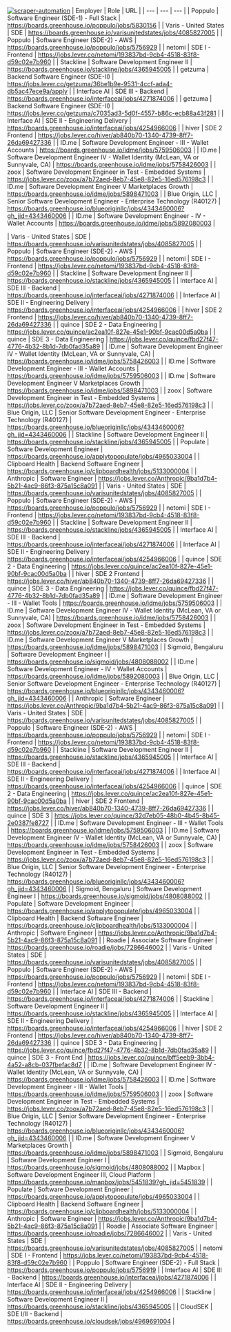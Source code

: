 [![scraper-automation](https://github.com/azad-ali786/Job_Openings/actions/workflows/scraper-automation.yml/badge.svg)](https://github.com/azad-ali786/Job_Openings/actions/workflows/scraper-automation.yml)
| Employer | Role | URL |
| --- | --- | --- |
| Poppulo | Software Engineer (SDE-1) - Full Stack | https://boards.greenhouse.io/poppulo/jobs/5830156 |
| Varis - United States | SDE | https://boards.greenhouse.io/varisunitedstates/jobs/4085827005 |
| Poppulo | Software Engineer (SDE-2) - AWS | https://boards.greenhouse.io/poppulo/jobs/5756929 |
| netomi | SDE I - Frontend | https://jobs.lever.co/netomi/193837bd-9cb4-4518-83f8-d59c02e7b960 |
| Stackline | Software Development  Engineer II | https://boards.greenhouse.io/stackline/jobs/4365945005 |
| getzuma | Backend Software Engineer (SDE-II) | https://jobs.lever.co/getzuma/36be1b9e-9531-4ccf-ada4-db5ac47ece9a/apply |
| Interface AI | SDE III - Backend | https://boards.greenhouse.io/interfaceai/jobs/4271874006 |
| getzuma | Backend Software Engineer (SDE-II) | https://jobs.lever.co/getzuma/c7035ad3-5d0f-4557-b86c-ecb88a43f281 |
| Interface AI | SDE II - Engineering Delivery | https://boards.greenhouse.io/interfaceai/jobs/4254966006 |
| hiver | SDE 2  Frontend | https://jobs.lever.co/hiver/ab840b70-1340-4739-8ff7-26da69427336 |
| ID.me | Software Development Engineer - III - Wallet Accounts | https://boards.greenhouse.io/idme/jobs/5759506003 |
| ID.me | Software Development Engineer IV - Wallet Identity (McLean, VA or Sunnyvale, CA) | https://boards.greenhouse.io/idme/jobs/5758426003 |
| zoox | Software Development Engineer in Test - Embedded Systems | https://jobs.lever.co/zoox/a7b72aed-8eb7-45e8-82e5-16ed576198c3 |
| ID.me | Software Development Engineer V Marketplaces Growth | https://boards.greenhouse.io/idme/jobs/5898471003 |
| Blue Origin, LLC | Senior Software Development Engineer - Enterprise Technology (R40127) | https://boards.greenhouse.io/blueoriginllc/jobs/4343460006?gh_jid=4343460006 |
| ID.me | Software Development Engineer - IV - Wallet Accounts | https://boards.greenhouse.io/idme/jobs/5892080003 |

| Varis - United States | SDE | https://boards.greenhouse.io/varisunitedstates/jobs/4085827005 |
| Poppulo | Software Engineer (SDE-2) - AWS | https://boards.greenhouse.io/poppulo/jobs/5756929 |
| netomi | SDE I - Frontend | https://jobs.lever.co/netomi/193837bd-9cb4-4518-83f8-d59c02e7b960 |
| Stackline | Software Development  Engineer II | https://boards.greenhouse.io/stackline/jobs/4365945005 |
| Interface AI | SDE III - Backend | https://boards.greenhouse.io/interfaceai/jobs/4271874006 |
| Interface AI | SDE II - Engineering Delivery | https://boards.greenhouse.io/interfaceai/jobs/4254966006 |
| hiver | SDE 2  Frontend | https://jobs.lever.co/hiver/ab840b70-1340-4739-8ff7-26da69427336 |
| quince | SDE 2 - Data Engineering | https://jobs.lever.co/quince/ac2ea10f-827e-45e1-90bf-9cac00d5a0ba |
| quince | SDE 3 - Data Engineering | https://jobs.lever.co/quince/fbd27f47-4776-4b32-8b1d-7db0fad35a89 |
| ID.me | Software Development Engineer IV - Wallet Identity (McLean, VA or Sunnyvale, CA) | https://boards.greenhouse.io/idme/jobs/5758426003 |
| ID.me | Software Development Engineer - III - Wallet Accounts | https://boards.greenhouse.io/idme/jobs/5759506003 |
| ID.me | Software Development Engineer V Marketplaces Growth | https://boards.greenhouse.io/idme/jobs/5898471003 |
| zoox | Software Development Engineer in Test - Embedded Systems | https://jobs.lever.co/zoox/a7b72aed-8eb7-45e8-82e5-16ed576198c3 |
| Blue Origin, LLC | Senior Software Development Engineer - Enterprise Technology (R40127) | https://boards.greenhouse.io/blueoriginllc/jobs/4343460006?gh_jid=4343460006 |
| Stackline | Software Development  Engineer II | https://boards.greenhouse.io/stackline/jobs/4365945005 |
| Populate | Software Development Engineer | https://boards.greenhouse.io/applytopopulate/jobs/4965033004 |
| Clipboard Health | Backend Software Engineer | https://boards.greenhouse.io/clipboardhealth/jobs/5133000004 |
| Anthropic | Software Engineer | https://jobs.lever.co/Anthropic/9ba1d7b4-5b21-4ac9-86f3-875a15c8a091 |
| Varis - United States | SDE | https://boards.greenhouse.io/varisunitedstates/jobs/4085827005 |
| Poppulo | Software Engineer (SDE-2) - AWS | https://boards.greenhouse.io/poppulo/jobs/5756929 |
| netomi | SDE I - Frontend | https://jobs.lever.co/netomi/193837bd-9cb4-4518-83f8-d59c02e7b960 |
| Stackline | Software Development  Engineer II | https://boards.greenhouse.io/stackline/jobs/4365945005 |
| Interface AI | SDE III - Backend | https://boards.greenhouse.io/interfaceai/jobs/4271874006 |
| Interface AI | SDE II - Engineering Delivery | https://boards.greenhouse.io/interfaceai/jobs/4254966006 |
| quince | SDE 2 - Data Engineering | https://jobs.lever.co/quince/ac2ea10f-827e-45e1-90bf-9cac00d5a0ba |
| hiver | SDE 2  Frontend | https://jobs.lever.co/hiver/ab840b70-1340-4739-8ff7-26da69427336 |
| quince | SDE 3 - Data Engineering | https://jobs.lever.co/quince/fbd27f47-4776-4b32-8b1d-7db0fad35a89 |
| ID.me | Software Development Engineer - III - Wallet Tools | https://boards.greenhouse.io/idme/jobs/5759506003 |
| ID.me | Software Development Engineer IV - Wallet Identity (McLean, VA or Sunnyvale, CA) | https://boards.greenhouse.io/idme/jobs/5758426003 |
| zoox | Software Development Engineer in Test - Embedded Systems | https://jobs.lever.co/zoox/a7b72aed-8eb7-45e8-82e5-16ed576198c3 |
| ID.me | Software Development Engineer V Marketplaces Growth | https://boards.greenhouse.io/idme/jobs/5898471003 |
| Sigmoid, Bengaluru | Software Development Engineer I | https://boards.greenhouse.io/sigmoid/jobs/4808088002 |
| ID.me | Software Development Engineer - IV - Wallet Accounts | https://boards.greenhouse.io/idme/jobs/5892080003 |
| Blue Origin, LLC | Senior Software Development Engineer - Enterprise Technology (R40127) | https://boards.greenhouse.io/blueoriginllc/jobs/4343460006?gh_jid=4343460006 |
| Anthropic | Software Engineer | https://jobs.lever.co/Anthropic/9ba1d7b4-5b21-4ac9-86f3-875a15c8a091 |
| Varis - United States | SDE | https://boards.greenhouse.io/varisunitedstates/jobs/4085827005 |
| Poppulo | Software Engineer (SDE-2) - AWS | https://boards.greenhouse.io/poppulo/jobs/5756929 |
| netomi | SDE I - Frontend | https://jobs.lever.co/netomi/193837bd-9cb4-4518-83f8-d59c02e7b960 |
| Stackline | Software Development  Engineer II | https://boards.greenhouse.io/stackline/jobs/4365945005 |
| Interface AI | SDE III - Backend | https://boards.greenhouse.io/interfaceai/jobs/4271874006 |
| Interface AI | SDE II - Engineering Delivery | https://boards.greenhouse.io/interfaceai/jobs/4254966006 |
| quince | SDE 2 - Data Engineering | https://jobs.lever.co/quince/ac2ea10f-827e-45e1-90bf-9cac00d5a0ba |
| hiver | SDE 2  Frontend | https://jobs.lever.co/hiver/ab840b70-1340-4739-8ff7-26da69427336 |
| quince | SDE 3 | https://jobs.lever.co/quince/32d7eb05-48b0-4b45-8b45-2e0387fe8727 |
| ID.me | Software Development Engineer - III - Wallet Tools | https://boards.greenhouse.io/idme/jobs/5759506003 |
| ID.me | Software Development Engineer IV - Wallet Identity (McLean, VA or Sunnyvale, CA) | https://boards.greenhouse.io/idme/jobs/5758426003 |
| zoox | Software Development Engineer in Test - Embedded Systems | https://jobs.lever.co/zoox/a7b72aed-8eb7-45e8-82e5-16ed576198c3 |
| Blue Origin, LLC | Senior Software Development Engineer - Enterprise Technology (R40127) | https://boards.greenhouse.io/blueoriginllc/jobs/4343460006?gh_jid=4343460006 |
| Sigmoid, Bengaluru | Software Development Engineer I | https://boards.greenhouse.io/sigmoid/jobs/4808088002 |
| Populate | Software Development Engineer | https://boards.greenhouse.io/applytopopulate/jobs/4965033004 |
| Clipboard Health | Backend Software Engineer | https://boards.greenhouse.io/clipboardhealth/jobs/5133000004 |
| Anthropic | Software Engineer | https://jobs.lever.co/Anthropic/9ba1d7b4-5b21-4ac9-86f3-875a15c8a091 |
| Roadie | Associate Software Engineer | https://boards.greenhouse.io/roadie/jobs/7286646002 |
| Varis - United States | SDE | https://boards.greenhouse.io/varisunitedstates/jobs/4085827005 |
| Poppulo | Software Engineer (SDE-2) - AWS | https://boards.greenhouse.io/poppulo/jobs/5756929 |
| netomi | SDE I - Frontend | https://jobs.lever.co/netomi/193837bd-9cb4-4518-83f8-d59c02e7b960 |
| Interface AI | SDE III - Backend | https://boards.greenhouse.io/interfaceai/jobs/4271874006 |
| Stackline | Software Development  Engineer II | https://boards.greenhouse.io/stackline/jobs/4365945005 |
| Interface AI | SDE II - Engineering Delivery | https://boards.greenhouse.io/interfaceai/jobs/4254966006 |
| hiver | SDE 2  Frontend | https://jobs.lever.co/hiver/ab840b70-1340-4739-8ff7-26da69427336 |
| quince | SDE 3 - Data Engineering | https://jobs.lever.co/quince/fbd27f47-4776-4b32-8b1d-7db0fad35a89 |
| quince | SDE 3 - Front End | https://jobs.lever.co/quince/bff5eeb9-3bb4-4a52-a8cb-037fbefac8d7 |
| ID.me | Software Development Engineer IV - Wallet Identity (McLean, VA or Sunnyvale, CA) | https://boards.greenhouse.io/idme/jobs/5758426003 |
| ID.me | Software Development Engineer - III - Wallet Tools | https://boards.greenhouse.io/idme/jobs/5759506003 |
| zoox | Software Development Engineer in Test - Embedded Systems | https://jobs.lever.co/zoox/a7b72aed-8eb7-45e8-82e5-16ed576198c3 |
| Blue Origin, LLC | Senior Software Development Engineer - Enterprise Technology (R40127) | https://boards.greenhouse.io/blueoriginllc/jobs/4343460006?gh_jid=4343460006 |
| ID.me | Software Development Engineer V Marketplaces Growth | https://boards.greenhouse.io/idme/jobs/5898471003 |
| Sigmoid, Bengaluru | Software Development Engineer I | https://boards.greenhouse.io/sigmoid/jobs/4808088002 |
| Mapbox | Software Development Engineer III, Cloud Platform | https://boards.greenhouse.io/mapbox/jobs/5451839?gh_jid=5451839 |
| Populate | Software Development Engineer | https://boards.greenhouse.io/applytopopulate/jobs/4965033004 |
| Clipboard Health | Backend Software Engineer | https://boards.greenhouse.io/clipboardhealth/jobs/5133000004 |
| Anthropic | Software Engineer | https://jobs.lever.co/Anthropic/9ba1d7b4-5b21-4ac9-86f3-875a15c8a091 |
| Roadie | Associate Software Engineer | https://boards.greenhouse.io/roadie/jobs/7286646002 |
| Varis - United States | SDE | https://boards.greenhouse.io/varisunitedstates/jobs/4085827005 |
| netomi | SDE I - Frontend | https://jobs.lever.co/netomi/193837bd-9cb4-4518-83f8-d59c02e7b960 |
| Poppulo | Software Engineer (SDE-2) - Full Stack | https://boards.greenhouse.io/poppulo/jobs/5756919 |
| Interface AI | SDE III - Backend | https://boards.greenhouse.io/interfaceai/jobs/4271874006 |
| Interface AI | SDE II - Engineering Delivery | https://boards.greenhouse.io/interfaceai/jobs/4254966006 |
| Stackline | Software Development  Engineer II | https://boards.greenhouse.io/stackline/jobs/4365945005 |
| CloudSEK | SDE I/II - Backend | https://boards.greenhouse.io/cloudsek/jobs/4969691004 |